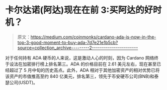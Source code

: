 # 卡尔达诺(阿达)现在在前 3:买阿达的好时机？

> 原文：<https://medium.com/coinmonks/cardano-ada-is-now-in-the-top-3-good-moment-to-buy-ada-7d7e21e1b5cb?source=collection_archive---------2----------------------->

对于任何持有 ADA 硬币的人来说，这是激动人心的时刻，因为 Cardano 网络终于设法在加密排行榜上排名第三。ADA 的价格目前在 2.61 美元左右，现在甚至已经超过了 5 月中旬的历史高点。此外，ADA 相对于其他加密资产的相对优势已将该资产的市值推高至约 840 亿美元，排名第三，领先于币安硬币公司(BNB)和泰瑟公司(USDT)。